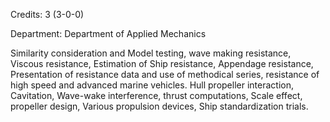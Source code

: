 Credits: 3 (3-0-0)

Department: Department of Applied Mechanics

Similarity consideration and Model testing, wave making resistance, Viscous resistance, Estimation of Ship resistance, Appendage resistance, Presentation of resistance data and use of methodical series, resistance of high speed and advanced marine vehicles. Hull propeller interaction, Cavitation, Wave-wake interference, thrust computations, Scale effect, propeller design, Various propulsion devices, Ship standardization trials.